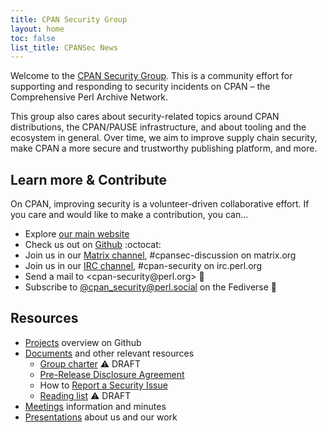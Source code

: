 ```yaml
---
title: CPAN Security Group
layout: home
toc: false
list_title: CPANSec News
---
```

Welcome to the [CPAN Security Group](https://security.metacpan.org/).
This is a community effort for supporting and responding to security incidents on CPAN – the Comprehensive Perl Archive Network.

This group also cares about security-related topics around CPAN distributions, the CPAN/PAUSE infrastructure, and about tooling and the ecosystem in general.
Over time, we aim to improve supply chain security, make CPAN a more secure and trustworthy publishing platform, and more.


## Learn more & Contribute

On CPAN, improving security is a volunteer-driven collaborative effort.
If you care and would like to make a contribution, you can…

* Explore [our main website](https://security.metacpan.org/)
* Check us out on [Github](https://github.com/CPAN-Security) :octocat:
* Join us in our [Matrix channel](https://matrix.to/#/#cpansec-discussion:matrix.org), #cpansec-discussion on matrix.org
* Join us in our [IRC channel](ircs://ssl.irc.perl.org:7062/#cpan-security), #cpan-security on irc.perl.org
* Send a mail to &lt;cpan-security&#64;perl.org&gt; :email:
* Subscribe to [@cpan_security@perl.social](https://perl.social/profile/cpan_security) on the Fediverse :elephant:


## Resources

* [Projects](https://github.com/orgs/CPAN-Security/projects) overview on Github
* [Documents](docs/) and other relevant resources
    * [Group charter](docs/charter.md) ⚠️  DRAFT
    * [Pre-Release Disclosure Agreement](docs/pre-release-disclosure.md)
    * How to [Report a Security Issue](docs/report.md)
    * [Reading list](docs/readinglist.md) ⚠️  DRAFT
* [Meetings](meetings/) information and minutes
* [Presentations](presentations/) about us and our work

